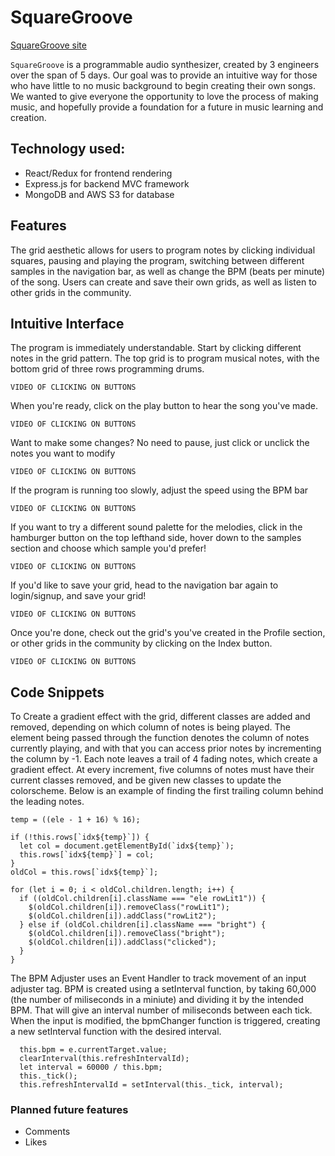 # SquareGroove

[SquareGroove site](https://squaregroove.herokuapp.com/#/)

`SquareGroove` is a programmable audio synthesizer, created by 3 engineers over the span of 5 days. Our goal was to provide an intuitive way for those who have little to no music background to begin creating their own songs. We wanted to give everyone the opportunity to love the process of making music, and hopefully provide a foundation for a future in music learning and creation.

## Technology used:
* React/Redux for frontend rendering
* Express.js for backend MVC framework
* MongoDB and AWS S3 for database

## Features
The grid aesthetic allows for users to program notes by clicking individual squares, pausing and playing the program, switching between different samples in the navigation bar, as well as change the BPM (beats per minute) of the song.
Users can create and save their own grids, as well as listen to other grids in the community.


## Intuitive Interface
The program is immediately understandable. Start by clicking different notes in the grid pattern. The top grid is to program musical notes, with the bottom grid of three rows programming drums.
```
VIDEO OF CLICKING ON BUTTONS
```
When you're ready, click on the play button to hear the song you've made.
```
VIDEO OF CLICKING ON BUTTONS
```
Want to make some changes? No need to pause, just click or unclick the notes you want to modify
```
VIDEO OF CLICKING ON BUTTONS
```
If the program is running too slowly, adjust the speed using the BPM bar
```
VIDEO OF CLICKING ON BUTTONS
```
If you want to try a different sound palette for the melodies, click in the hamburger button on the top lefthand side, hover down to the samples section and choose which sample you'd prefer!
```
VIDEO OF CLICKING ON BUTTONS
```
If you'd like to save your grid, head to the navigation bar again to login/signup, and save your grid!
```
VIDEO OF CLICKING ON BUTTONS
```
Once you're done, check out the grid's you've created in the Profile section, or other grids in the community by clicking on the Index button.
```
VIDEO OF CLICKING ON BUTTONS
```

## Code Snippets 
To Create a gradient effect with the grid, different classes are added and removed, depending on which column of notes is being played. The element being passed through the function denotes the column of notes currently playing, and with that you can access prior notes by incrementing the column by -1. Each note leaves a trail of 4 fading notes, which create a gradient effect. At every increment, five columns of notes must have their current classes removed, and be given new classes to update the colorscheme. Below is an example of finding the first trailing column behind the leading notes.

```
temp = ((ele - 1 + 16) % 16);

if (!this.rows[`idx${temp}`]) {
  let col = document.getElementById(`idx${temp}`);
  this.rows[`idx${temp}`] = col;
}
oldCol = this.rows[`idx${temp}`];

for (let i = 0; i < oldCol.children.length; i++) {
  if ((oldCol.children[i].className === "ele rowLit1")) {
    $(oldCol.children[i]).removeClass("rowLit1");
    $(oldCol.children[i]).addClass("rowLit2");
  } else if (oldCol.children[i].className === "bright") {
    $(oldCol.children[i]).removeClass("bright");
    $(oldCol.children[i]).addClass("clicked");
  }
}
```

The BPM Adjuster uses an Event Handler to track movement of an input adjuster tag. BPM is created using a setInterval function, by taking 60,000 (the number of miliseconds in a miniute) and dividing it by the intended BPM. That will give an interval number of miliseconds between each tick. When the input is modified, the bpmChanger function is triggered, creating a new setInterval function with the desired interval. 

```
  this.bpm = e.currentTarget.value;
  clearInterval(this.refreshIntervalId);
  let interval = 60000 / this.bpm;
  this._tick();
  this.refreshIntervalId = setInterval(this._tick, interval);
```

### Planned future features
* Comments
* Likes
